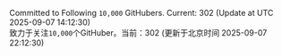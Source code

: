 Committed to Following `10,000` GitHubers. Current: <!-- FOLLOWING_COUNT -->302<!-- FOLLOWING_COUNT --> (Update at UTC <!-- LAST_UPDATED -->2025-09-07 14:12:30<!-- LAST_UPDATED -->)<br>
致力于关注`10,000`个GitHuber。当前：<!-- FOLLOWING_COUNT -->302<!-- FOLLOWING_COUNT --> (更新于北京时间 <!-- LAST_UPDATED_CST -->2025-09-07 22:12:30<!-- LAST_UPDATED_CST -->)
